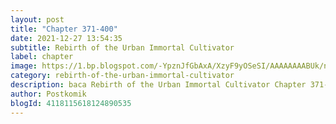 ```yaml
---
layout: post 
title: "Chapter 371-400"
date: 2021-12-27 13:54:35
subtitle: Rebirth of the Urban Immortal Cultivator
label: chapter
image: https://1.bp.blogspot.com/-YpznJfGbAxA/XzyF9yOSeSI/AAAAAAAABUk/ngkwnOQ6xbs4k_9erxm2-ohrosCnag9WwCLcBGAsYHQ/s72-c/420.jpg
category: rebirth-of-the-urban-immortal-cultivator
description: baca Rebirth of the Urban Immortal Cultivator Chapter 371-400 bahasa indonesia 
author: Postkomik
blogId: 4118115618124890535
---
```

